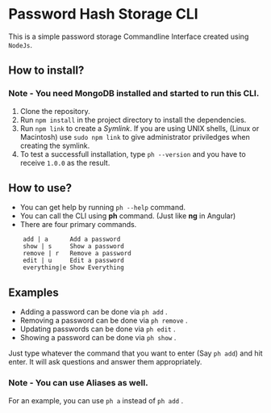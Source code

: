 # Password Hash Storage CLI

This is a simple password storage Commandline Interface created using `NodeJs`.

## How to install?

### Note - You need MongoDB installed and started to run this CLI.

1. Clone the repository.
2. Run `npm install` in the project directory to install the dependencies.
3. Run `npm link` to create a _Symlink_. If you are using UNIX shells, (Linux or Macintosh) use `sudo npm link` to give administrator priviledges when creating the symlink.
4. To test a successfull installation, type `ph --version` and you have to receive `1.0.0` as the result.

## How to use?

* You can get help by running `ph --help` command.
* You can call the CLI using **ph** command. (Just like **ng** in Angular)
* There are four primary commands. 

```
    add | a      Add a password
    show | s     Show a password
    remove | r   Remove a password
    edit | u     Edit a password
    everything|e Show Everything

```

## Examples

* Adding a password can be done via `ph add` .
* Removing a password can be done via `ph remove` .
* Updating passwords can be done via `ph edit` .
* Showing a password can be done via `ph show` .

 Just type whatever the command that you want to enter (Say `ph add`) and hit enter. It will ask questions and answer them appropriately.

### Note - You can use Aliases as well. 
For an example, you can use `ph a` instead of `ph add` .


